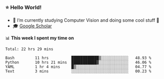 ### ⭐️ Hello World!

<!--
**hologerry/hologerry** is a ✨ _special_ ✨ repository because its `README.md` (this file) appears on your GitHub profile.

Here are some ideas to get you started:

- 🔭 I’m currently working and studying on Computer Vision
- 🌱 I’m currently learning at Peking University
- 💬 Ask me about 
- 📫 How to reach me: E-mail
- 😄 Pronouns: he/his
- ⚡ Fun fact: Music is the Power
-->


- 🔭 I’m currently studying Computer Vision and doing some cool stuff 🤖
- 🎓 [Google Scholar](https://scholar.google.com/citations?user=3ykqW9wAAAAJ&hl=en)


📊 **This week I spent my time on**

<!--START_SECTION:waka-->
```text
Total: 22 hrs 29 mins

Bash         11 hrs          ████████████▒░░░░░░░░░░░░   48.93 % 
Python       10 hrs 21 mins  ███████████▓░░░░░░░░░░░░░   46.06 % 
YAML         1 hr 4 mins     █▒░░░░░░░░░░░░░░░░░░░░░░░   04.77 % 
Text         3 mins          ░░░░░░░░░░░░░░░░░░░░░░░░░   00.23 % 
```
<!--END_SECTION:waka-->
